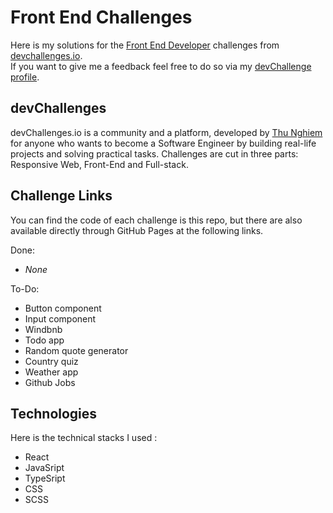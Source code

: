 # Front End Challenges

Here is my solutions for the [Front End Developer](https://devchallenges.io/paths/front-end-developer) challenges from [devchallenges.io](https://devchallenges.io/).  
If you want to give me a feedback feel free to do so via my [devChallenge profile](https://devchallenges.io/portfolio/yPerrot).


## devChallenges

devChallenges.io is a community and a platform, developed by [Thu Nghiem](https://twitter.com/thunghiemdinh) for anyone who wants to become a Software Engineer by building real-life projects and solving practical tasks. Challenges are cut in three parts: Responsive Web, Front-End and Full-stack. 

## Challenge Links

You can find the code of each challenge is this repo, but there are also available directly through GitHub Pages at the following links.

Done:
 - _None_

To-Do:
 - Button component
 - Input component
 - Windbnb
 - Todo app
 - Random quote generator
 - Country quiz
 - Weather app
 - Github Jobs

## Technologies 

Here is the technical stacks I used : 
 - React
 - JavaSript 
 - TypeSript 
 - CSS
 - SCSS
 